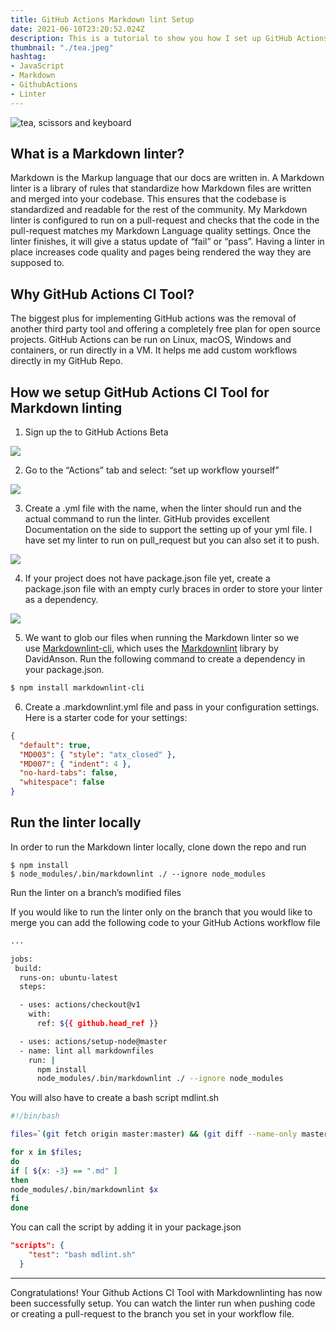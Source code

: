 ```yaml
---
title: GitHub Actions Markdown lint Setup
date: 2021-06-10T23:20:52.024Z
description: This is a tutorial to show you how I set up GitHub Actions for Markdown linting with David Ansons’s Markdownlint library.
thumbnail: "./tea.jpeg"
hashtag: 
- JavaScript
- Markdown
- GithubActions
- Linter
---
```

![tea, scissors and keyboard](https://miro.medium.com/max/7528/1*agCoOF8taDQ9mDMhR15t3g.jpeg)

## What is a Markdown linter?

Markdown is the Markup language that our docs are written in. A Markdown linter is a library of rules that standardize how Markdown files are written and merged into your codebase. This ensures that the codebase is standardized and readable for the rest of the community. My Markdown linter is configured to run on a pull-request and checks that the code in the pull-request matches my Markdown Language quality settings. Once the linter finishes, it will give a status update of “fail” or “pass”. Having a linter in place increases code quality and pages being rendered the way they are supposed to.

## Why GitHub Actions CI Tool?
The biggest plus for implementing GitHub actions was the removal of another third party tool and offering a completely free plan for open source projects. GitHub Actions can be run on Linux, macOS, Windows and containers, or run directly in a VM. It helps me add custom workflows directly in my GitHub Repo.

## How we setup GitHub Actions CI Tool for Markdown linting
1. Sign up the to GitHub Actions Beta

![](https://miro.medium.com/max/60/1*7EY6RSl8eOPBho3gTz-EBA.png?q=20)


2. Go to the “Actions” tab and select: “set up workflow yourself”

![](https://miro.medium.com/max/7588/1*AVTdp7pYzgtUGY9JqGbM_A.png)

3. Create a .yml file with the name, when the linter should run and the actual command to run the linter. GitHub provides excellent Documentation on the side to support the setting up of your yml file.
I have set my linter to run on pull_request but you can also set it to push.

![](https://miro.medium.com/max/6556/1*9sVN2BcjvQDiYK4V9vGjhQ.png)

4. If your project does not have package.json file yet, create a package.json file with an empty curly braces in order to store your linter as a dependency.

![](https://miro.medium.com/max/3200/1*82zzDNrT-s7Kjjd0RRxI6g.png)

5. We want to glob our files when running the Markdown linter so we use [Markdownlint-cli](https://www.npmjs.com/package/markdownlint-cli), which uses the [Markdownlint](https://github.com/markdownlint/markdownlint) library by DavidAnson. Run the following command to create a dependency in your package.json.

```bash
$ npm install markdownlint-cli
```

6. Create a .markdownlint.yml file and pass in your configuration settings. Here is a starter code for your settings:

```JSON
{
  "default": true,
  "MD003": { "style": "atx_closed" },
  "MD007": { "indent": 4 },
  "no-hard-tabs": false,
  "whitespace": false
}
```

## Run the linter locally

In order to run the Markdown linter locally, clone down the repo and run

```
$ npm install
$ node_modules/.bin/markdownlint ./ --ignore node_modules
```
Run the linter on a branch’s modified files

If you would like to run the linter only on the branch that you would like to merge you can add the following code to your GitHub Actions workflow file

```bash
...

jobs:
 build:
  runs-on: ubuntu-latest
  steps:

  - uses: actions/checkout@v1
    with:
      ref: ${{ github.head_ref }}

  - uses: actions/setup-node@master
  - name: lint all markdownfiles
    run: |
      npm install
      node_modules/.bin/markdownlint ./ --ignore node_modules
```

You will also have to create a bash script mdlint.sh

```bash
#!/bin/bash

files=`(git fetch origin master:master) && (git diff --name-only master)`

for x in $files;
do
if [ ${x: -3} == ".md" ]
then
node_modules/.bin/markdownlint $x
fi
done
```

You can call the script by adding it in your package.json

```json
"scripts": {
    "test": "bash mdlint.sh"
  }
```
---

Congratulations! Your Github Actions CI Tool with Markdownlinting has now been successfully setup. You can watch the linter run when pushing code or creating a pull-request to the branch you set in your workflow file.
